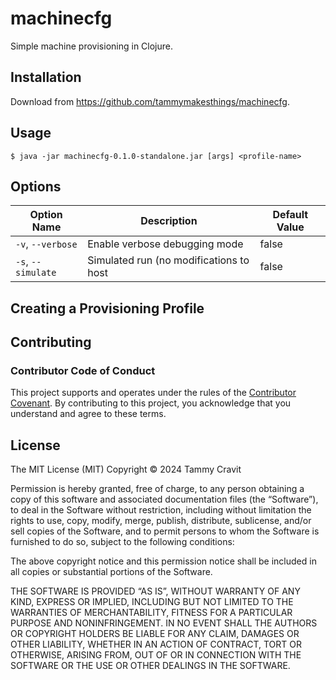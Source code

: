 # machinecfg

Simple machine provisioning in Clojure.

## Installation

Download from <https://github.com/tammymakesthings/machinecfg>.

## Usage

```shell
$ java -jar machinecfg-0.1.0-standalone.jar [args] <profile-name>
```

## Options

| **Option Name**    | **Description**                         | **Default Value** |
| ------------------ | --------------------------------------- | ----------------- |
| `-v`, `--verbose`  | Enable verbose debugging mode           | false             |
| `-s`, `--simulate` | Simulated run (no modifications to host | false             |

## Creating a Provisioning Profile

## Contributing

### Contributor Code of Conduct

This project supports and operates under the rules of the [Contributor Covenant](./CODE_OF_CONDUCT.md).
By contributing to this project, you acknowledge that you understand and agree to these terms.

## License

The MIT License (MIT) Copyright © 2024 Tammy Cravit

Permission is hereby granted, free of charge, to any person obtaining a copy
of this software and associated documentation files (the “Software”),
to deal in the Software without restriction, including without limitation
the rights to use, copy, modify, merge, publish, distribute, sublicense,
and/or sell copies of the Software, and to permit persons to whom the
Software is furnished to do so, subject to the following conditions:

The above copyright notice and this permission notice shall be included
in all copies or substantial portions of the Software.

THE SOFTWARE IS PROVIDED “AS IS”, WITHOUT WARRANTY OF ANY KIND, EXPRESS
OR IMPLIED, INCLUDING BUT NOT LIMITED TO THE WARRANTIES OF MERCHANTABILITY,
FITNESS FOR A PARTICULAR PURPOSE AND NONINFRINGEMENT. IN NO EVENT SHALL
THE AUTHORS OR COPYRIGHT HOLDERS BE LIABLE FOR ANY CLAIM, DAMAGES OR
OTHER LIABILITY, WHETHER IN AN ACTION OF CONTRACT, TORT OR OTHERWISE,
ARISING FROM, OUT OF OR IN CONNECTION WITH THE SOFTWARE OR THE USE OR
OTHER DEALINGS IN THE SOFTWARE.
